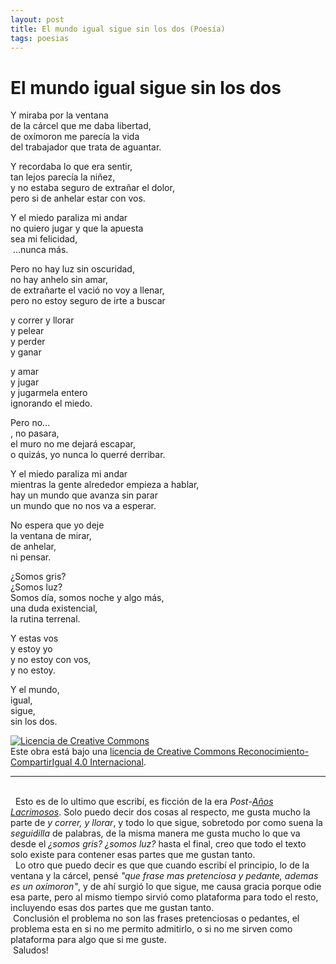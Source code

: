 ```yaml
---
layout: post
title: El mundo igual sigue sin los dos (Poesía)
tags: poesias
---
```


# El mundo igual sigue sin los dos

Y miraba por la ventana<br/>
de la cárcel que me daba libertad,<br/>
de oxímoron me parecía la vida<br/>
del trabajador que trata de aguantar.<br/>

Y recordaba lo que era sentir,<br/>
tan lejos parecía la niñez,<br/>
y no estaba seguro de extrañar el dolor,<br/>
pero si de anhelar estar con vos.<br/>

Y el miedo paraliza mi andar<br/>
no quiero jugar y que la apuesta<br/>
sea mi felicidad,<br/>
&nbsp;...nunca más.<br/>

Pero no hay luz sin oscuridad,<br/>
no hay anhelo sin amar,<br/>
de extrañarte el vació no voy a llenar,<br/>
pero no estoy seguro de irte a buscar<br/>

y correr y llorar<br/>
y pelear<br/>
y perder<br/>
y ganar<br/>

y amar<br/>
y jugar<br/>
y jugarmela entero<br/>
ignorando el miedo.<br/>

Pero no...<br/>
, no pasara,<br/>
el muro no me dejará escapar,<br/>
o quizás, yo nunca lo querré derribar.<br/>

Y el miedo paraliza mi andar<br/>
mientras la gente alrededor empieza a hablar,<br/>
hay un mundo que avanza sin parar<br/>
un mundo que no nos va a esperar.<br/>

No espera que yo deje<br/>
la ventana de mirar,<br/>
de anhelar,<br/>
ni pensar.<br/>

¿Somos gris?<br/>
¿Somos luz?<br/>
Somos día, somos noche y algo más,<br/>
una duda existencial,<br/>
la rutina terrenal.<br/>

Y estas vos<br/>
 y estoy yo<br/>
y no estoy con vos,<br/>
y no estoy.<br/>

Y el mundo, <br/>
igual,<br/>
sigue,<br/>
sin los dos.<br/>

<a rel="license" href="http://creativecommons.org/licenses/by-sa/4.0/"><img alt="Licencia de Creative Commons" style="border-width:0" src="https://i.creativecommons.org/l/by-sa/4.0/88x31.png" /></a><br />Este obra está bajo una <a rel="license" href="http://creativecommons.org/licenses/by-sa/4.0/">licencia de Creative Commons Reconocimiento-CompartirIgual 4.0 Internacional</a>.

---
<br/>&nbsp; Esto es de lo ultimo que escribí, es ficción de la era _Post_-[_Años Lacrimosos_](https://calevin.github.io/Sobre-Los-A%C3%B1os-Lacrimosos/). Solo puedo decir dos cosas al respecto, me gusta mucho la parte de _y correr, y llorar_, y todo lo que sigue, sobretodo por como suena la _seguidilla_ de palabras, de la misma manera me gusta mucho lo que va desde el _¿somos gris? ¿somos luz?_ hasta el final, creo que todo el texto solo existe para contener esas partes que me gustan tanto.<br/>&nbsp; Lo otro que puedo decir es que que cuando escribí el principio, lo de la ventana y la cárcel, pensé _"que frase mas pretenciosa y pedante, ademas es un oxímoron"_, y de ahí surgió lo que sigue, me causa gracia porque odie esa parte, pero al mismo tiempo sirvió como plataforma para todo el resto, incluyendo esas dos partes que me gustan tanto.<br/>&nbsp;Conclusión el problema no son las frases pretenciosas o pedantes, el problema esta en si no me permito admitirlo, o si no me sirven como plataforma para algo que si me guste.<br/>&nbsp;Saludos!
